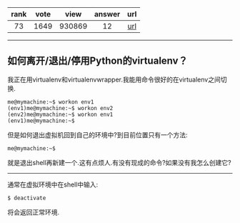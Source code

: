 
| rank | vote | view | answer | url |
|:-:|:-:|:-:|:-:|:-:|
|73|1649|930869|12| [url](http://stackoverflow.com/questions/990754/how-to-leave-exit-deactivate-a-python-virtualenv) |
***

## 如何离开/退出/停用Python的virtualenv？

我正在用virtualenv和virtualenvwrapper.我能用命令很好的在virtualenv之间切换.

```
me@mymachine:~$ workon env1
(env1)me@mymachine:~$ workon env2
(env2)me@mymachine:~$ workon env1
(env1)me@mymachine:~$
```

但是如何退出虚拟机回到自己的环境中?到目前位置只有一个方法:

```
me@mymachine:~$
```

就是退出shell再新建一个.这有点烦人.有没有现成的命令?如果没有我怎么创建它?

***

通常在虚拟环境中在shell中输入:

```
$ deactivate
```

将会返回正常环境.